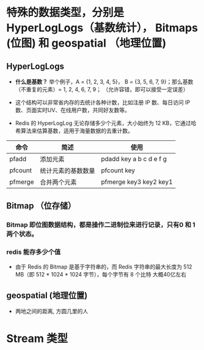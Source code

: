 # 特殊的数据类型，分别是 HyperLogLogs（基数统计）， Bitmaps (位图) 和 geospatial （地理位置)

## HyperLogLogs

- **什么是基数？** 举个例子，A = {1, 2, 3, 4, 5}， B = {3, 5, 6, 7, 9}；那么基数（不重复的元素）= 1, 2, 4, 6, 7, 9； （允许容错，即可以接受一定误差）

- 这个结构可以非常省内存的去统计各种计数，比如注册 IP 数、每日访问 IP 数、页面实时UV、在线用户数，共同好友数等。
- Redis 的 HyperLogLog 无论存储多少个元素，大小始终为 12 KB，它通过哈希算法来估算基数，适用于海量数据的去重计数。

| 命令 | 简述 | 使用 |
|-------|-------|-------|
| pfadd | 添加元素 | pdadd key a b c d e f g |
| pfcount | 统计元素的基数数量 | pfcount key |
| pfmerge  | 合并两个元素 | pfmerge key3 key2 key1|


## Bitmap （位存储）

### Bitmap 即位图数据结构，都是操作二进制位来进行记录，只有0 和 1 两个状态。

### redis 能存多少个值
- 由于 Redis 的 Bitmap 是基于字符串的，而 Redis 字符串的最大长度为 512 MB（即 512 * 1024 * 1024 字节），每个字节有 8 个比特 大概40亿左右

## geospatial (地理位置)
- 两地之间的距离, 方圆几里的人  


# Stream  类型